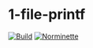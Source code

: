 # 1-file-printf
[![Build](https://github.com/paulo-santana/1-file-printf/actions/workflows/build.yml/badge.svg)](https://github.com/paulo-santana/1-file-printf/actions/workflows/build.yml)
[![Norminette](https://github.com/paulo-santana/1-file-printf/actions/workflows/main.yml/badge.svg)](https://github.com/paulo-santana/1-file-printf/actions/workflows/main.yml)
